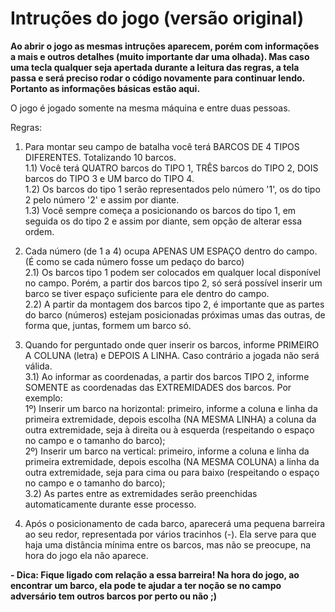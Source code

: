# Intruções do jogo (versão original)

**Ao abrir o jogo as mesmas intruções aparecem, porém com informações a mais e outros detalhes (muito importante dar uma olhada).
Mas caso uma tecla qualquer seja apertada durante a leitura das regras, a tela passa e será preciso rodar o código novamente para continuar lendo.
Portanto as informações básicas estão aqui.**

O jogo é jogado somente na mesma máquina e entre duas pessoas.

Regras:

1) Para montar seu campo de batalha você terá BARCOS DE 4 TIPOS DIFERENTES. Totalizando 10 barcos.  
1.1) Você terá QUATRO barcos do TIPO 1, TRÊS barcos do TIPO 2, DOIS barcos do TIPO 3 e UM barco do TIPO 4.  
1.2) Os barcos do tipo 1 serão representados pelo número '1', os do tipo 2 pelo número '2' e assim por diante.  
1.3) Você sempre começa a posicionando os barcos do tipo 1, em seguida os do tipo 2 e assim por diante, sem opção de alterar essa ordem.

2) Cada número (de 1 a 4) ocupa APENAS UM ESPAÇO dentro do campo. (É como se cada número fosse um pedaço do barco)  
2.1) Os barcos tipo 1 podem ser colocados em qualquer local disponível no campo. Porém, a partir dos barcos tipo 2,
só será possível inserir um barco se tiver espaço suficiente para ele dentro do campo.  
2.2) A partir da montagem dos barcos tipo 2, é importante que as partes do barco (números) estejam posicionadas próximas umas das outras,
de forma que, juntas, formem um barco só.

3) Quando for perguntado onde quer inserir os barcos, informe PRIMEIRO A COLUNA (letra) e DEPOIS A LINHA. Caso contrário a jogada não será válida.  
3.1) Ao informar as coordenadas, a partir dos barcos TIPO 2, informe SOMENTE as coordenadas das EXTREMIDADES dos barcos. Por exemplo:  
  1º) Inserir um barco na horizontal: primeiro, informe a coluna e linha da primeira extremidade, depois escolha (NA MESMA LINHA) a coluna da outra extremidade,
  seja à direita ou à esquerda (respeitando o espaço no campo e o tamanho do barco);  
  2º) Inserir um barco na vertical: primeiro, informe a coluna e linha da primeira extremidade, depois escolha (NA MESMA COLUNA) a linha da outra extremidade,
  seja para cima ou para baixo (respeitando o espaço no campo e o tamanho do barco);  
3.2) As partes entre as extremidades serão preenchidas automaticamente durante esse processo.

4) Após o posicionamento de cada barco, aparecerá uma pequena barreira ao seu redor, representada por vários tracinhos (-).
Ela serve para que haja uma distância mínima entre os barcos, mas não se preocupe, na hora do jogo ela não aparece.  

**- Dica: Fique ligado com relação a essa barreira! Na hora do jogo, ao encontrar um barco, ela pode te ajudar a ter noção se no campo adversário tem outros barcos por perto ou não ;)**




